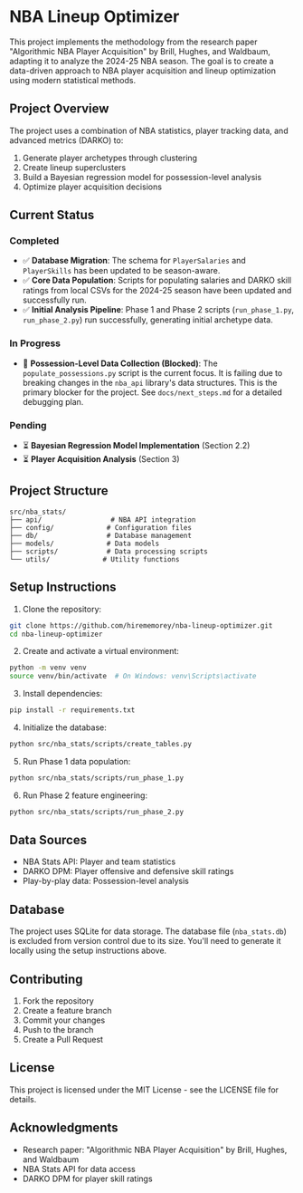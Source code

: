 # NBA Lineup Optimizer

This project implements the methodology from the research paper "Algorithmic NBA Player Acquisition" by Brill, Hughes, and Waldbaum, adapting it to analyze the 2024-25 NBA season. The goal is to create a data-driven approach to NBA player acquisition and lineup optimization using modern statistical methods.

## Project Overview

The project uses a combination of NBA statistics, player tracking data, and advanced metrics (DARKO) to:
1. Generate player archetypes through clustering
2. Create lineup superclusters
3. Build a Bayesian regression model for possession-level analysis
4. Optimize player acquisition decisions

## Current Status

### Completed
- ✅ **Database Migration**: The schema for `PlayerSalaries` and `PlayerSkills` has been updated to be season-aware.
- ✅ **Core Data Population**: Scripts for populating salaries and DARKO skill ratings from local CSVs for the 2024-25 season have been updated and successfully run.
- ✅ **Initial Analysis Pipeline**: Phase 1 and Phase 2 scripts (`run_phase_1.py`, `run_phase_2.py`) run successfully, generating initial archetype data.

### In Progress
- 🚧 **Possession-Level Data Collection (Blocked)**: The `populate_possessions.py` script is the current focus. It is failing due to breaking changes in the `nba_api` library's data structures. This is the primary blocker for the project. See `docs/next_steps.md` for a detailed debugging plan.

### Pending
- ⏳ **Bayesian Regression Model Implementation** (Section 2.2)
- ⏳ **Player Acquisition Analysis** (Section 3)

## Project Structure

```
src/nba_stats/
├── api/                 # NBA API integration
├── config/             # Configuration files
├── db/                 # Database management
├── models/             # Data models
├── scripts/            # Data processing scripts
└── utils/             # Utility functions
```

## Setup Instructions

1. Clone the repository:
```bash
git clone https://github.com/hirememorey/nba-lineup-optimizer.git
cd nba-lineup-optimizer
```

2. Create and activate a virtual environment:
```bash
python -m venv venv
source venv/bin/activate  # On Windows: venv\Scripts\activate
```

3. Install dependencies:
```bash
pip install -r requirements.txt
```

4. Initialize the database:
```bash
python src/nba_stats/scripts/create_tables.py
```

5. Run Phase 1 data population:
```bash
python src/nba_stats/scripts/run_phase_1.py
```

6. Run Phase 2 feature engineering:
```bash
python src/nba_stats/scripts/run_phase_2.py
```

## Data Sources

- NBA Stats API: Player and team statistics
- DARKO DPM: Player offensive and defensive skill ratings
- Play-by-play data: Possession-level analysis

## Database

The project uses SQLite for data storage. The database file (`nba_stats.db`) is excluded from version control due to its size. You'll need to generate it locally using the setup instructions above.

## Contributing

1. Fork the repository
2. Create a feature branch
3. Commit your changes
4. Push to the branch
5. Create a Pull Request

## License

This project is licensed under the MIT License - see the LICENSE file for details.

## Acknowledgments

- Research paper: "Algorithmic NBA Player Acquisition" by Brill, Hughes, and Waldbaum
- NBA Stats API for data access
- DARKO DPM for player skill ratings 